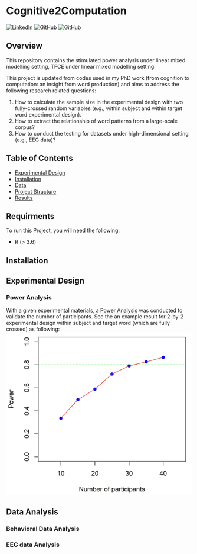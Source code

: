 
# Cognitive2Computation
[![LinkedIn](https://img.shields.io/badge/-LinkedIn-black.svg?style=for-the-badge&logo=linkedin&colorB=555)](https://www.linkedin.com/in/yufang-w-1295881b5/) [![GitHub](https://img.shields.io/badge/GitHub-100000?style=for-the-badge&logo=github&logoColor=white&colorB=555)](https://github.com/Yufanggg) <img alt="GitHub" src="https://img.shields.io/github/license/bopith/UnicornCompanies?style=for-the-badge"> 

## Overview
This repository contains the stimulated power analysis under linear mixed modelling setting, TFCE under linear mixed modelling setting. 

This project is updated from codes used in my PhD work (from cognition to computation: an insight from word production) and aims to address the following research related questions:
1. How to calculate the sample size in the experimental design with two fully-crossed random variables (e.g., within subject and within target word experimental design).
2. How to extract the relationship of word patterns from a large-scale corpus?
3. How to conduct the testing for datasets under high-dimensional setting (e.g., EEG data)?


## Table of Contents

- [Experimental Design](#experimental-design)
- [Installation](#installation)
- [Data](#Data)
- [Project Structure](#project-structure)
- [Results](#Results)

## Requirments
To run this Project, you will need the following:
- R (> 3.6)
<!-- - lmer (install.library("lmer")) 
- lmerTest (install.library(")) --> 

## Installation

## Experimental Design

### Power Analysis
With a given experimental materials, a [Power Analysis](./DOE.Rmd) was conducted to validate the number of participants. See the an example result for 2-by-2 experimental design within subject and target word (which are fully crossed) as following: 
![alt text](./Images/PowerCurve.jpg)

## Data Analysis
### Behavioral Data Analysis
### EEG data Analysis

